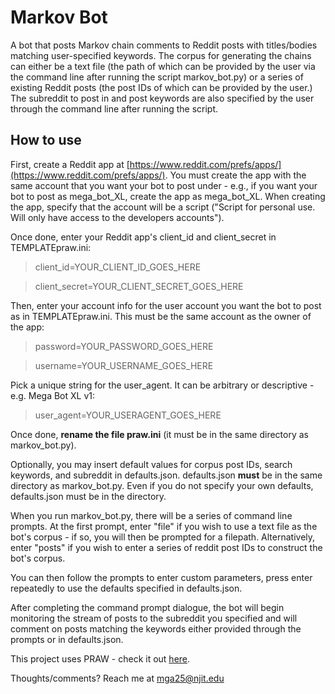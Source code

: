 # Markov Bot
A bot that posts Markov chain comments to Reddit posts with titles/bodies matching user-specified keywords.  The corpus for generating the chains can either be a text file (the path of which can be provided by the user via the command line after running the script markov_bot.py) or a series of existing Reddit posts (the post IDs of which can be provided by the user.)  The subreddit to post in and post keywords are also specified by the user through the command line after running the script.

How to use
-------

First, create a Reddit app at [https://www.reddit.com/prefs/apps/](https://www.reddit.com/prefs/apps/). You must create the app with the same account that you want your bot to post under - e.g., if you want your bot to post as mega_bot_XL, create the app as mega_bot_XL. When creating the app, specify that the account will be a script ("Script for personal use. Will only have access to the developers accounts").

Once done, enter your Reddit app's client_id and client_secret in TEMPLATEpraw.ini:

> client_id=YOUR_CLIENT_ID_GOES_HERE

> client_secret=YOUR_CLIENT_SECRET_GOES_HERE

Then, enter your account info for the user account you want the bot to post as in TEMPLATEpraw.ini.  This must be the same account as the owner of the app:

> password=YOUR_PASSWORD_GOES_HERE

> username=YOUR_USERNAME_GOES_HERE

Pick a unique string for the user_agent.  It can be arbitrary or descriptive - e.g. Mega Bot XL v1:

> user_agent=YOUR_USERAGENT_GOES_HERE

Once done, **rename the file praw.ini** (it must be in the same directory as markov_bot.py).

Optionally, you may insert default values for corpus post IDs, search keywords, and subreddit in defaults.json.  defaults.json **must** be in the same directory as markov_bot.py.  Even if you do not specify your own defaults, defaults.json must be in the directory.

When you run markov_bot.py, there will be a series of command line prompts.  At the first prompt, enter "file" if you wish to use a text file as the bot's corpus - if so, you will then be prompted for a filepath.  Alternatively, enter "posts" if you wish to enter a series of reddit post IDs to construct the bot's corpus.

You can then follow the prompts to enter custom parameters, press enter repeatedly to use the defaults specified in defaults.json.

After completing the command prompt dialogue, the bot will begin monitoring the stream of posts to the subreddit you specified and will comment on posts matching the keywords either provided through the prompts or in defaults.json.

This project uses PRAW - check it out [here](https://praw.readthedocs.io/en/latest/).

Thoughts/comments? Reach me at mga25@njit.edu

